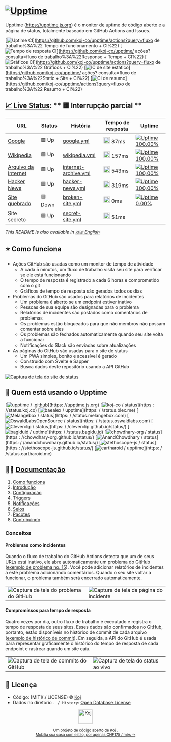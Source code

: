 # [![Upptime](https://raw.githubusercontent.com/upptime/upptime.js.org/master/static/img/logo.svg)](https://upptime.js.org)

<!--start: description--->

Upptime (https://upptime.js.org) é o monitor de uptime de código aberto e a página de status, totalmente baseado em GitHub Actions and Issues.

<!--end: description--->

[![Uptime CI](https://github.com/koj-co/upptime/workflows/Uptime%20CI/badge.svg)](https://github.com/koj-co/upptime/actions?query=fluxo de trabalho%3A%22 Tempo de funcionamento + CI%22)
[![Tempo de resposta CI](https://github.com/koj-co/upptime/workflows/Response%20Time%20CI/badge.svg)](https://github.com/koj-co/upptime/ ações? consulta=fluxo de trabalho%3A%22Response + Tempo + CI%22)
[![Gráficos CI](https://github.com/koj-co/upptime/workflows/Graphs%20CI/badge.svg)](https://github.com/koj-co/upptime/actions?query=fluxo de trabalho%3A%22 Gráficos + CI%22)
[![IC de site estático](https://github.com/koj-co/upptime/workflows/Static%20Site%20CI/badge.svg)](https://github.com/koj-co/upptime/ ações? consulta=fluxo de trabalho%3A%22Static + Site + CI%22)
[![CI de resumo](https://github.com/koj-co/upptime/workflows/Summary%20CI/badge.svg)](https://github.com/koj-co/upptime/actions?query=fluxo de trabalho%3A%22 Resumo + CI%22)

## [📈 Live Status](https://demo.upptime.js.org): <!-- live status --> ** 🟨 Interrupção parcial **

<!--start: status pages--->

<!-- Este resumo é gerado pelo Upptime (https://github.com/upptime/upptime) -->
<!-- Não edite isso manualmente, suas alterações serão substituídas -->

| URL                                               | Status  | História                                                                                               | Tempo de resposta                                                                                 | Uptime                                                                                                                                                                                                                      |
| ------------------------------------------------- | ------- | ------------------------------------------------------------------------------------------------------ | ------------------------------------------------------------------------------------------------- | --------------------------------------------------------------------------------------------------------------------------------------------------------------------------------------------------------------------------- |
| [Google](https://www.google.com)                  | 🟩 Up   | [google.yml](https://github.com/upptime/upptime/commits/master/history/google.yml)                     | <img alt="Gráfico de tempo de resposta" src="./ graphs / google.png" height="20"> 87ms            | [![Uptime 100.00%](https://img.shields.io/endpoint?url=https%3A%2F%2Fraw.githubusercontent.com%2Fupptime%2Fupptime%2Fmaster%2Fapi%2Fgoogle%2Fuptime.json)](https://demo.upptime.js.org/history/google)                      |
| [Wikipedia](https://en.wikipedia.org)             | 🟩 Up   | [wikipedia.yml](https://github.com/upptime/upptime/commits/master/history/wikipedia.yml)               | <img alt="Gráfico de tempo de resposta" src="./ graphs / wikipedia.png" height="20"> 157ms        | [![Uptime 100,00%](https://img.shields.io/endpoint?url=https%3A%2F%2Fraw.githubusercontent.com%2Fupptime%2Fupptime%2Fmaster%2Fapi%2Fwikipedia%2Fuptime.json)](https://demo.upptime.js.org/history/wikipedia)                |
| [Arquivo da Internet](https://archive.org)        | 🟩 Up   | [internet-archive.yml](https://github.com/upptime/upptime/commits/master/history/internet-archive.yml) | <img alt="Gráfico de tempo de resposta" src="./ graphs / internet-archive.png" height="20"> 543ms | [![Uptime 100,00%](https://img.shields.io/endpoint?url=https%3A%2F%2Fraw.githubusercontent.com%2Fupptime%2Fupptime%2Fmaster%2Fapi%2Finternet-archive%2Fuptime.json) ](https://demo.upptime.js.org/history/internet-archive) |
| [Hacker News](https://news.ycombinator.com)       | 🟩 Up   | [hacker-news.yml](https://github.com/upptime/upptime/commits/master/history/hacker-news.yml)           | <img alt="Gráfico de tempo de resposta" src="./ graphs / hacker-news.png" height="20"> 319ms      | [![Uptime 100,00%](https://img.shields.io/endpoint?url=https%3A%2F%2Fraw.githubusercontent.com%2Fupptime%2Fupptime%2Fmaster%2Fapi%2Fhacker-news%2Fuptime.json) ](https://demo.upptime.js.org/history/hacker-news)           |
| [Site quebrado](https://thissitedoesnotexist.com) | 🟥 Down | [broken-site.yml](https://github.com/upptime/upptime/commits/master/history/broken-site.yml)           | <img alt="Gráfico de tempo de resposta" src="./ graphs / broken-site.png" height="20"> 0ms        | [![Uptime 0.00%](https://img.shields.io/endpoint?url=https%3A%2F%2Fraw.githubusercontent.com%2Fupptime%2Fupptime%2Fmaster%2Fapi%2Fbroken-site%2Fuptime.json) ](https://demo.upptime.js.org/history/broken-site)             |
| Site secreto                                      | 🟩 Up   | [secret-site.yml](https://github.com/upptime/upptime/commits/master/history/secret-site.yml)           | <img alt="Gráfico de tempo de resposta" src="./ graphs / secret-site.png" height="20"> 51ms       |

<!--end: status pages--->

<!--start: docs--->

*This README is also available in [🇬🇧 English](./README.md)*

## ⭐ Como funciona

- Ações GitHub são usadas como um monitor de tempo de atividade
  - A cada 5 minutos, um fluxo de trabalho visita seu site para verificar se ele está funcionando
  - O tempo de resposta é registrado a cada 6 horas e comprometido com o git
  - Gráficos de tempo de resposta são gerados todos os dias
- Problemas do GitHub são usados ​​para relatórios de incidentes
  - Um problema é aberto se um endpoint estiver inativo
  - Pessoas de sua equipe são designadas para o problema
  - Relatórios de incidentes são postados como comentários de problemas
  - Os problemas estão bloqueados para que não membros não possam comentar sobre eles
  - Os problemas são fechados automaticamente quando seu site volta a funcionar
  - Notificações do Slack são enviadas sobre atualizações
- As páginas do GitHub são usadas para o site de status
  - Um PWA simples, bonito e acessível é gerado
  - Construído com Svelte e Sapper
  - Busca dados deste repositório usando a API GitHub

[![Captura de tela do site de status](https://raw.githubusercontent.com/upptime/upptime.js.org/master/static/img/screenshot-status.png)](https://upptime.js.org)

## 💝 Quem está usando o Upptime

<!-- start: readme-repos-list --->

<!-- Esta lista é gerada automaticamente usando koj-co / readme-repos-list -->
<!-- Não edite esta lista manualmente, suas alterações serão substituídas -->
[![upptime / .github](https://images.weserv.nl/?url=avatars0.githubusercontent.com%2Fu%2F72692977%3Fv%3D4&h=50&w=50&fit=cover&mask=circle&maxage=7d)](https: //upptime.js.org)
[![koj-co / status](https://images.weserv.nl/?url=avatars3.githubusercontent.com%2Fu%2F65495851%3Fv%3D4&h=50&w=50&fit=cover&mask=circle&maxage=7d)](https : //status.koj.co)
[![baealex / upptime](https://images.weserv.nl/?url=avatars1.githubusercontent.com%2Fu%2F35596687%3Fv%3D4&h=50&w=50&fit=cover&mask=circle&maxage=7d)](https: / /status.blex.me)
[![Melangebox / status](https://images.weserv.nl/?url=avatars2.githubusercontent.com%2Fu%2F74049849%3Fv%3D4&h=50&w=50&fit=cover&mask=circle&maxage=7d)](https: / /status.melangebox.com)
[![OswaldLabsOpenSource / status](https://images.weserv.nl/?url=avatars3.githubusercontent.com%2Fu%2F21421587%3Fv%3D4&h=50&w=50&fit=cover&mask=circle&maxage=7d)](https: / /status.oswaldlabs.com)
[![Cleverclip / status](https://images.weserv.nl/?url=avatars1.githubusercontent.com%2Fu%2F60980904%3Fv%3D4&h=50&w=50&fit=cover&mask=circle&maxage=7d)](https: / /cleverclip.github.io/status/)
[![bagiduid / uptime](https://images.weserv.nl/?url=avatars2.githubusercontent.com%2Fu%2F72654797%3Fv%3D4&h=50&w=50&fit=cover&mask=circle&maxage=7d)](https: / /status.bagidu.id)
[![chowdhary-org / status](https://images.weserv.nl/?url=avatars0.githubusercontent.com%2Fu%2F68894094%3Fv%3D4&h=50&w=50&fit=cover&mask=circle&maxage=7d)](https : //chowdhary-org.github.io/status/)
[![AnandChowdhary / status](https://images.weserv.nl/?url=avatars3.githubusercontent.com%2Fu%2F2841780%3Fv%3D4&h=50&w=50&fit=cover&mask=circle&maxage=7d)](https: / /anandchowdhary.github.io/status/)
[![stethoscope-js / status](https://images.weserv.nl/?url=avatars3.githubusercontent.com%2Fu%2F71249357%3Fv%3D4&h=50&w=50&fit=cover&mask=circle&maxage=7d)](https : //stethoscope-js.github.io/status/)
[![eartharoid / upptime](https://images.weserv.nl/?url=avatars1.githubusercontent.com%2Fu%2F20905071%3Fv%3D4&h=50&w=50&fit=cover&mask=circle&maxage=7d)](https: / /status.eartharoid.me)

<!-- end: readme-repos-list --->

## 👩‍💻 [Documentação](https://upptime.js.org)

1. [Como funciona](https://upptime.js.org/docs)
1. [Introdução](https://upptime.js.org/docs/get-started)
1. [Configuração](https://upptime.js.org/docs/configuration)
1. [Triggers](https://upptime.js.org/docs/triggers)
1. [Notificações](https://upptime.js.org/docs/notifications)
1. [Selos](https://upptime.js.org/docs/badges)
1. [Pacotes](https://upptime.js.org/docs/packages)
1. [Contribuindo](https://upptime.js.org/docs/contributing)

### Conceitos

#### Problemas como incidentes

Quando o fluxo de trabalho do GitHub Actions detecta que um de seus URLs está inativo, ele abre automaticamente um problema do GitHub ([exemplo de problema no. 15](https://github.com/koj-co/upptime/issues/15)). Você pode adicionar relatórios de incidentes a este problema adicionando comentários. Quando o seu site voltar a funcionar, o problema também será encerrado automaticamente.

<table>
  <tr>
    <td>
      <img alt="Captura de tela do problema do GitHub" src="https://raw.githubusercontent.com/upptime/upptime.js.org/master/static/img/screenshot-issue.png">
    </td>
    <td>
      <img alt="Captura de tela da página do incidente" src="https://raw.githubusercontent.com/upptime/upptime.js.org/master/static/img/screenshot-incident.png">
    </td>
  </tr>
</table>

#### Compromissos para tempo de resposta

Quatro vezes por dia, outro fluxo de trabalho é executado e registra o tempo de resposta de seus sites. Esses dados são confirmados no GitHub, portanto, estão disponíveis no histórico de commit de cada arquivo ([exemplo de histórico de commit](https://github.com/koj-co/upptime/commits/master/history/wikipedia.yml)). Em seguida, a API do GitHub é usada para representar graficamente o histórico do tempo de resposta de cada endpoint e rastrear quando um site caiu.

<table>
  <tr>
    <td>
      <img alt="Captura de tela de commits do GitHub" src="https://raw.githubusercontent.com/upptime/upptime.js.org/master/static/img/screenshot-history.png">
    </td>
    <td>
      <img alt="Captura de tela do status ao vivo" src="https://raw.githubusercontent.com/upptime/upptime.js.org/master/static/img/screenshot-live-status.png">
    </td>
  </tr>
</table>
<!--end: docs--->

## 📄 Licença

- Código: [MIT](./ LICENSE) © [Koj](https://koj.co)
- Dados no diretório `. / History`: [Open Database License](https://opendatacommons.org/licenses/odbl/1-0/)

<!-- start: logo -->

<p align="center">
  <a href="https://koj.co">
    <img width="44" alt="Koj" src="https://kojcdn.com/v1598284251/website-v2/koj-github-footer_m089ze.svg">
  </a>
</p>
<p align="center">
  <sub> Um projeto de código aberto de <a href="https://koj.co"> Koj </a>. <br> <a href="https://koj.co"> Mobília sua casa com estilo, por apenas CHF175 / mês → </a> </sub>
</p>
<!-- end: logo -->
